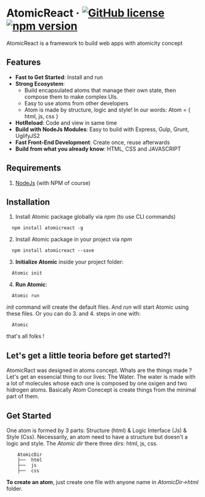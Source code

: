 # AtomicReact  &middot; [![GitHub license](https://img.shields.io/badge/license-MIT-blue.svg)](https://github.com/facebook/react/blob/master/LICENSE) [![npm version](https://img.shields.io/npm/v/atomicreact.svg?style=flat)](https://www.npmjs.com/package/atomicreact)

AtomicReact is a framework to build web apps with atomicity concept

## Features

* **Fast to Get Started**: Install and run
* **Strong Ecosystem**:
    *  Build encapsulated atoms that manage their own state, then compose them to make complex UIs.
    *  Easy to use atoms from other developers
    *  Atom is made by structure, logic and style! In our words: Atom = { html, js, css }
* **HotReload**: Code and view in same time
* **Build with NodeJs Modules**: Easy to build with Express, Gulp, Grunt, UglifyJS2
* **Fast Front-End Development**: Create once, reuse afterwards
* **Build from what you already know**: HTML, CSS and JAVASCRIPT

## Requirements
1. [NodeJs](https://nodejs.org) (with NPM of course)


## Installation
1. Install Atomic package globally via *npm* (to use CLI commands)
```
  npm install atomicreact -g
```
2. Install Atomic package in your project via *npm*
```
  npm install atomicreact --save
```
3. **Initialize Atomic** inside your project folder:
```
  Atomic init
```
4. **Run Atomic**:
```
  Atomic run
```

*init* command will create the default files. And *run* will start Atomic using these files.
Or you can do 3. and 4. steps in one with:
```
  Atomic
```
that's all folks !

## Let's get a little teoria before get started?!
AtomicRact was designed in atoms concept. Whats are the things made ?
Let's get an essencial thing to our lives: The Water. The water is made with a lot of molecules whose each one is composed by one oxigen and two hidrogen atoms.
Basically Atom Conecept is create things from the minimal part of them.

## Get Started
One atom is formed by 3 parts: Structure (html) & Logic Interface (Js) & Style (Css). Necessarily, an atom need to have a structure but doesn't a logic and style.
The *Atomic dir* there three dirs: html, js, css.
```
    AtomicDir
    ├──  html
    ├──  js
    ├──  css
```
**To create an atom**, just create one file with anyone name in *AtomicDir->html* folder.
